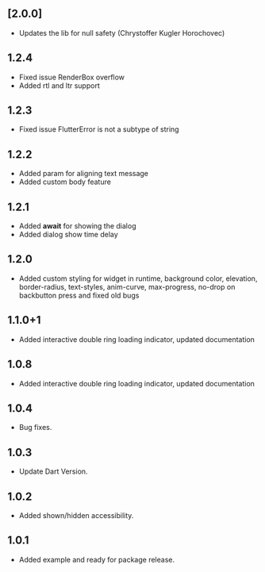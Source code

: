 ## [2.0.0]
* Updates the lib for null safety (Chrystoffer Kugler Horochovec)

## 1.2.4
* Fixed issue RenderBox overflow
* Added rtl and ltr support

## 1.2.3
* Fixed issue FlutterError is not a subtype of string

## 1.2.2
* Added param for aligning text message
* Added custom body feature

## 1.2.1
* Added **await** for showing the dialog
* Added dialog show time delay
## 1.2.0  

 - Added custom styling for widget in runtime, background color,
   elevation, border-radius, text-styles, anim-curve, max-progress,
   no-drop on backbutton press and fixed old bugs

## 1.1.0+1
* Added interactive double ring loading indicator, updated documentation

## 1.0.8
* Added interactive double ring loading indicator, updated documentation

## 1.0.4 
 * Bug fixes.

## 1.0.3 
* Update Dart Version.

## 1.0.2
* Added shown/hidden accessibility.

## 1.0.1
* Added example and ready for package release.

